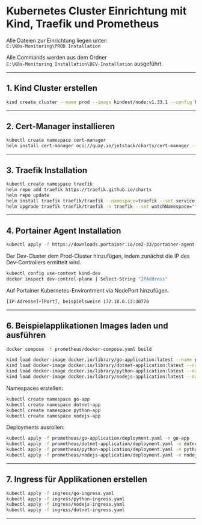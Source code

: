 # Kubernetes Cluster Einrichtung mit Kind, Traefik und Prometheus

Alle Dateien zur Einrichtung liegen unter:  
`E:\K8s-Monitoring\PROD Installation`

Alle Commands werden aus dem Ordner  
`E:\K8s-Monitoring Installation\DEV-Installation` ausgeführt.

---

## 1. Kind Cluster erstellen

```bash
kind create cluster --name prod --image kindest/node:v1.33.1 --config kind.yaml
```

---

## 2. Cert-Manager installieren

```bash
kubectl create namespace cert-manager
helm install cert-manager oci://quay.io/jetstack/charts/cert-manager --version v1.18.2 --namespace cert-manager --set crds.enabled=true
```

---

## 3. Traefik Installation

```bash
kubectl create namespace traefik
helm repo add traefik https://traefik.github.io/charts
helm repo update
helm install traefik traefik/traefik --namespace=traefik --set service.type=NodePort --set service.nodePorts.http=32041 --set service.nodePorts.https=31079
helm upgrade traefik traefik/traefik -n traefik --set watchNamespace=""
```

---

## 4. Portainer Agent Installation

```bash
kubectl apply -f https://downloads.portainer.io/ce2-33/portainer-agent-k8s-nodeport.yaml
```

Der Dev-Cluster dem Prod-Cluster hinzufügen, indem zunächst die IP des Dev-Controllers ermittelt wird.

```bash
kubectl config use-context kind-dev
docker inspect dev-control-plane | Select-String "IPAddress"
```

Auf Portainer Kubernetes-Environtment via NodePort hinzufügen.

```bash
[IP-Adresse]+[Port], beispielsweise 172.18.0.13:30778
```

---

## 6. Beispielapplikationen Images laden und ausführen

```bash
docker compose -f prometheus/docker-compose.yaml build

kind load docker-image docker.io/library/go-application:latest --name prod
kind load docker-image docker.io/library/dotnet-application:latest --name prod
kind load docker-image docker.io/library/python-application:latest --name prod
kind load docker-image docker.io/library/nodejs-application:latest --name prod
```

Namespaces erstellen:

```bash
kubectl create namespace go-app
kubectl create namespace dotnet-app
kubectl create namespace python-app
kubectl create namespace nodejs-app
```

Deployments ausrollen:

```bash
kubectl apply -f prometheus/go-application/deployment.yaml -n go-app
kubectl apply -f prometheus/dotnet-application/deployment.yaml -n dotnet-app
kubectl apply -f prometheus/python-application/deployment.yaml -n python-app
kubectl apply -f prometheus/nodejs-application/deployment.yaml -n nodejs-app
```

---

## 7. Ingress für Applikationen erstellen

```bash
kubectl apply -f ingress/go-ingress.yaml
kubectl apply -f ingress/python-ingress.yaml
kubectl apply -f ingress/nodejs-ingress.yaml
kubectl apply -f ingress/dotnet-ingress.yaml
```

---